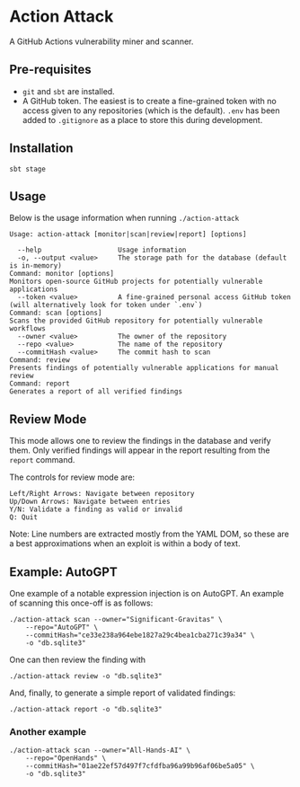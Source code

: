 # Action Attack
A GitHub Actions vulnerability miner and scanner.

## Pre-requisites

* `git` and `sbt` are installed.
* A GitHub token. The easiest is to create a fine-grained token with no access given to any repositories 
(which is the default). `.env` has been added to `.gitignore` as a place to store this during development.

## Installation

```
sbt stage
```

## Usage

Below is the usage information when running `./action-attack`
```
Usage: action-attack [monitor|scan|review|report] [options]

  --help                   Usage information
  -o, --output <value>     The storage path for the database (default is in-memory)
Command: monitor [options]
Monitors open-source GitHub projects for potentially vulnerable applications
  --token <value>          A fine-grained personal access GitHub token (will alternatively look for token under `.env`)
Command: scan [options]
Scans the provided GitHub repository for potentially vulnerable workflows
  --owner <value>          The owner of the repository
  --repo <value>           The name of the repository
  --commitHash <value>     The commit hash to scan
Command: review
Presents findings of potentially vulnerable applications for manual review
Command: report
Generates a report of all verified findings
```

## Review Mode

This mode allows one to review the findings in the database and verify them. Only verified findings will appear in the
report resulting from the `report` command.

The controls for review mode are:
```
Left/Right Arrows: Navigate between repository
Up/Down Arrows: Navigate between entries
Y/N: Validate a finding as valid or invalid
Q: Quit
```
Note: Line numbers are extracted mostly from the YAML DOM, so these are a best approximations when an exploit is within
a body of text.

## Example: AutoGPT

One example of a notable expression injection is on AutoGPT. An example of scanning this once-off is as follows:
```
./action-attack scan --owner="Significant-Gravitas" \
    --repo="AutoGPT" \
    --commitHash="ce33e238a964ebe1827a29c4bea1cba271c39a34" \
    -o "db.sqlite3"
```
One can then review the finding with 
```
./action-attack review -o "db.sqlite3"
```
And, finally, to generate a simple report of validated findings:
```
./action-attack report -o "db.sqlite3"
```

### Another example

```
./action-attack scan --owner="All-Hands-AI" \
    --repo="OpenHands" \
    --commitHash="01ae22ef57d497f7cfdfba96a99b96af06be5a05" \
    -o "db.sqlite3"
```